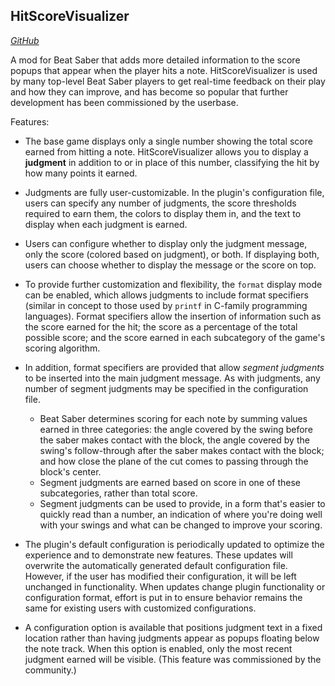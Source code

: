 ## HitScoreVisualizer    
[*GitHub*](https://github.com/artemiswkearney/HitScoreVisualizer)

A mod for Beat Saber that adds more detailed information to the score popups that appear when the player hits a note. HitScoreVisualizer is used by many top-level Beat Saber players to get real-time feedback on their play and how they can improve, and has become so popular that further development has been commissioned by the userbase.

Features:
- The base game displays only a single number showing the total score earned from hitting a note. HitScoreVisualizer allows you to display a **judgment** in addition to or in place of this number, classifying the hit by how many points it earned.

- Judgments are fully user-customizable. In the plugin's configuration file, users can specify any number of judgments, the score thresholds required to earn them, the colors to display them in, and the text to display when each judgment is earned.

- Users can configure whether to display only the judgment message, only the score (colored based on judgment), or both. If displaying both, users can choose whether to display the message or the score on top.

- To provide further customization and flexibility, the `format` display mode can be enabled, which allows judgments to include format specifiers (similar in concept to those used by `printf` in C-family programming languages). Format specifiers allow the insertion of information such as the score earned for the hit; the score as a percentage of the total possible score; and the score earned in each subcategory of the game's scoring algorithm.

- In addition, format specifiers are provided that allow *segment judgments* to be inserted into the main judgment message. As with judgments, any number of segment judgments may be specified in the configuration file.
	- Beat Saber determines scoring for each note by summing values earned in three categories: the angle covered by the swing before the saber makes contact with the block, the angle covered by the swing's follow-through after the saber makes contact with the block; and how close the plane of the cut comes to passing through the block's center.
	- Segment judgments are earned based on score in one of these subcategories, rather than total score.
	- Segment judgments can be used to provide, in a form that's easier to quickly read than a number, an indication of where you're doing well with your swings and what can be changed to improve your scoring.

- The plugin's default configuration is periodically updated to optimize the experience and to demonstrate new features. These updates will overwrite the automatically generated default configuration file. However, if the user has modified their configuration, it will be left unchanged in functionality. When updates change plugin functionality or configuration format, effort is put in to ensure behavior remains the same for existing users with customized configurations.

- A configuration option is available that positions judgment text in a fixed location rather than having judgments appear as popups floating below the note track. When this option is enabled, only the most recent judgment earned will be visible. (This feature was commissioned by the community.)
